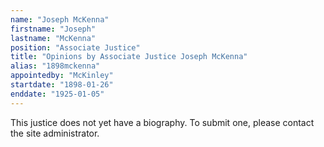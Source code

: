 ```yaml
---
name: "Joseph McKenna"
firstname: "Joseph"
lastname: "McKenna"
position: "Associate Justice"
title: "Opinions by Associate Justice Joseph McKenna"
alias: "1898mckenna"
appointedby: "McKinley"
startdate: "1898-01-26"
enddate: "1925-01-05"
---
```

This justice does not yet have a biography. To submit one, please contact the site administrator.
